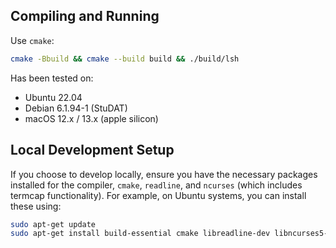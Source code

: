 Compiling and Running
---------------------

Use `cmake`:
```sh
cmake -Bbuild && cmake --build build && ./build/lsh
```

Has been tested on:
- Ubuntu 22.04
- Debian 6.1.94-1 (StuDAT)
- macOS 12.x / 13.x (apple silicon)

Local Development Setup
-----------------------

If you choose to develop locally, ensure you have the necessary packages installed for the compiler, `cmake`, `readline`, and `ncurses` (which includes termcap functionality). 
For example, on Ubuntu systems, you can install these using:

```sh
sudo apt-get update
sudo apt-get install build-essential cmake libreadline-dev libncurses5-dev libncursesw5-dev
```
